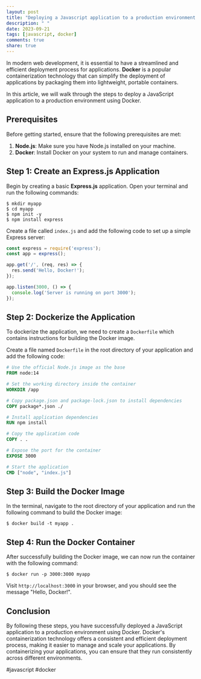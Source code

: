 ```yaml
---
layout: post
title: "Deploying a Javascript application to a production environment using Docker"
description: " "
date: 2023-09-21
tags: [javascript, docker]
comments: true
share: true
---
```


In modern web development, it is essential to have a streamlined and efficient deployment process for applications. **Docker** is a popular containerization technology that can simplify the deployment of applications by packaging them into lightweight, portable containers.

In this article, we will walk through the steps to deploy a JavaScript application to a production environment using Docker. 

## Prerequisites

Before getting started, ensure that the following prerequisites are met:

1. **Node.js**: Make sure you have Node.js installed on your machine.
2. **Docker**: Install Docker on your system to run and manage containers.

## Step 1: Create an Express.js Application

Begin by creating a basic **Express.js** application. Open your terminal and run the following commands:

```
$ mkdir myapp
$ cd myapp
$ npm init -y
$ npm install express
```

Create a file called `index.js` and add the following code to set up a simple Express server:

```javascript
const express = require('express');
const app = express();

app.get('/', (req, res) => {
  res.send('Hello, Docker!');
});

app.listen(3000, () => {
  console.log('Server is running on port 3000');
});
```

## Step 2: Dockerize the Application

To dockerize the application, we need to create a `Dockerfile` which contains instructions for building the Docker image. 

Create a file named `Dockerfile` in the root directory of your application and add the following code:

```Dockerfile
# Use the official Node.js image as the base
FROM node:14

# Set the working directory inside the container
WORKDIR /app

# Copy package.json and package-lock.json to install dependencies
COPY package*.json ./

# Install application dependencies
RUN npm install

# Copy the application code
COPY . .

# Expose the port for the container
EXPOSE 3000

# Start the application
CMD ["node", "index.js"]
```

## Step 3: Build the Docker Image

In the terminal, navigate to the root directory of your application and run the following command to build the Docker image:

```
$ docker build -t myapp .
```

## Step 4: Run the Docker Container

After successfully building the Docker image, we can now run the container with the following command:

```
$ docker run -p 3000:3000 myapp
```

Visit `http://localhost:3000` in your browser, and you should see the message "Hello, Docker!".

## Conclusion

By following these steps, you have successfully deployed a JavaScript application to a production environment using Docker. Docker's containerization technology offers a consistent and efficient deployment process, making it easier to manage and scale your applications. By containerizing your applications, you can ensure that they run consistently across different environments. 

#javascript #docker